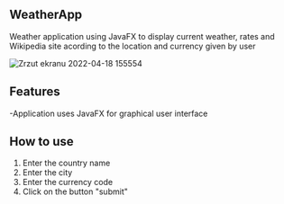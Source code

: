 ## WeatherApp
Weather application using JavaFX to display current weather, rates and Wikipedia site acording to the location and currency given by user


![Zrzut ekranu 2022-04-18 155554](https://user-images.githubusercontent.com/99674392/163818614-3f10f344-6dc5-481b-9105-51d22c58cced.png)

## Features
 -Application uses JavaFX for graphical user interface
 


## How to use
1. Enter the country name
2. Enter the city
3. Enter the currency code
4. Click on the button "submit"


